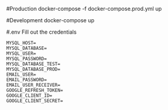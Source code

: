 #Production 
docker-compose -f docker-compose.prod.yml up

#Development
docker-compose up

#.env
Fill out the credentials 
```
MYSQL_HOST=
MYSQL_DATABASE=
MYSQL_USER= 
MYSQL_PASSWORD=
MYSQL_DATABASE_TEST=
MYSQL_DATABASE_PROD=
EMAIL_USER=
EMAIL_PASSWORD=
EMAIL_USER_RECEIVER=
GOOGLE_REFRESH_TOKEN=
GOOGLE_CLIENT_ID=
GOOGLE_CLIENT_SECRET=

```
